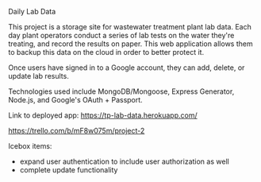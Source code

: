 Daily Lab Data

This project is a storage site for wastewater treatment plant lab data. Each day plant operators conduct a series of lab tests on the water they're treating, and record the results on paper. This web application allows them to backup this data on the cloud in order to better protect it.

Once users have signed in to a Google account, they can add, delete, or update lab results.

Technologies used include MongoDB/Mongoose, Express Generator, Node.js, and Google's OAuth + Passport.


Link to deployed app: https://tp-lab-data.herokuapp.com/

https://trello.com/b/mF8w075m/project-2


Icebox items:

- expand user authentication to include user authorization as well
- complete update functionality
